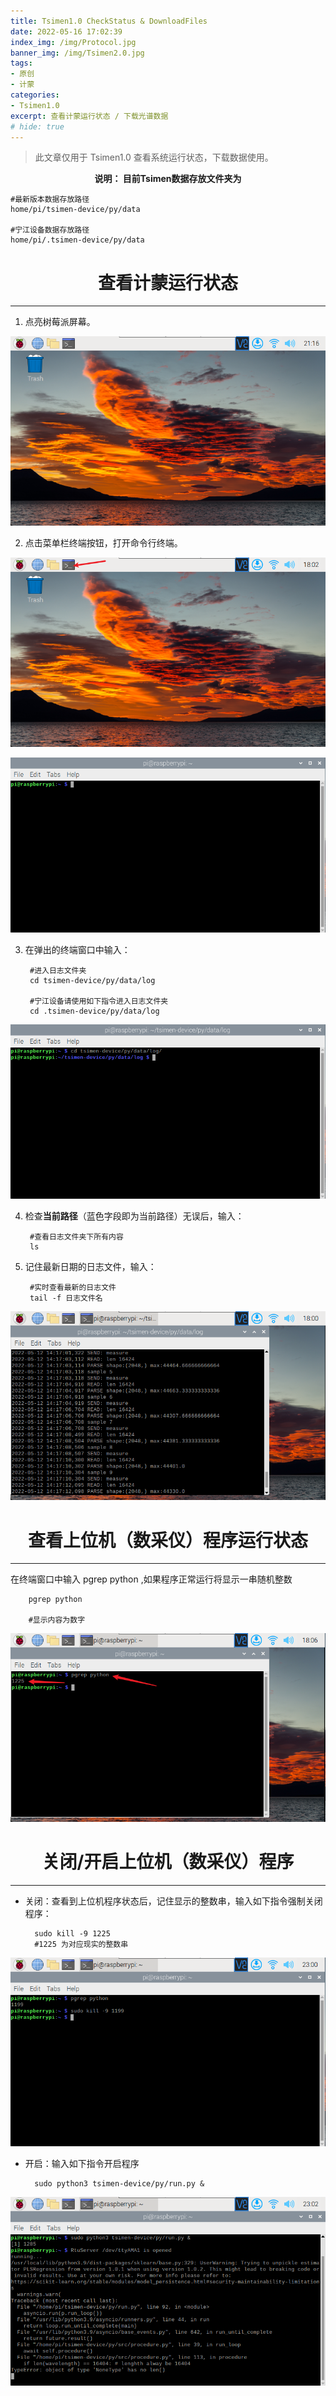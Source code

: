 ```yaml
---
title: Tsimen1.0 CheckStatus & DownloadFiles
date: 2022-05-16 17:02:39
index_img: /img/Protocol.jpg
banner_img: /img/Tsimen2.0.jpg
tags:
- 原创
- 计蒙
categories: 
- Tsimen1.0
excerpt: 查看计蒙运行状态 / 下载光谱数据
# hide: true
---
```


>此文章仅用于 Tsimen1.0 查看系统运行状态，下载数据使用。

**<center>说明： 目前Tsimen数据存放文件夹为</center>**

    #最新版本数据存放路径
    home/pi/tsimen-device/py/data

    #宁江设备数据存放路径
    home/pi/.tsimen-device/py/data




# <center>查看计蒙运行状态</center>
-----

1. 点亮树莓派屏幕。

![树莓派屏幕图](./Tsimen1-0-CheckStatus-DownloadFiles/RaspberrySystem_2022-05-16_21-16-45.png)

2. 点击菜单栏终端按钮，打开命令行终端。

![打开命令行终端1](./Tsimen1-0-CheckStatus-DownloadFiles/OpenTerminal_2022-05-17_18-02-42.png)

![打开命令行终端2](./Tsimen1-0-CheckStatus-DownloadFiles/RaspberryTerminal_2022-05-16_21-17-31.png)

3. 在弹出的终端窗口中输入：

        #进入日志文件夹
        cd tsimen-device/py/data/log

        #宁江设备请使用如下指令进入日志文件夹
        cd .tsimen-device/py/data/log

![进入日志文件夹](./Tsimen1-0-CheckStatus-DownloadFiles/Log_2022-05-16_21-18-45.png)

4. 检查**当前路径**（蓝色字段即为当前路径）无误后，输入：

        #查看日志文件夹下所有内容
        ls

5. 记住最新日期的日志文件，输入：

        #实时查看最新的日志文件
        tail -f 日志文件名

![实时查看日志文件](./Tsimen1-0-CheckStatus-DownloadFiles/StrimLog_2022-05-17_17-58-49.png)


# <center>查看上位机（数采仪）程序运行状态</center>
-----

在终端窗口中输入 pgrep python ,如果程序正常运行将显示一串随机整数

        pgrep python

        #显示内容为数字

![查看程序状态](./Tsimen1-0-CheckStatus-DownloadFiles/Python_2022-05-17_18-06-45.png)



# <center>关闭/开启上位机（数采仪）程序</center>
-----

* 关闭：查看到上位机程序状态后，记住显示的整数串，输入如下指令强制关闭程序：

        sudo kill -9 1225
        #1225 为对应现实的整数串

![关闭程序](./Tsimen1-0-CheckStatus-DownloadFiles/KillProgram_2022-05-17_23-00-25.png)

* 开启：输入如下指令开启程序

        sudo python3 tsimen-device/py/run.py &

![开启程序](./Tsimen1-0-CheckStatus-DownloadFiles/Start_2022-05-17_23-02-25.png)
































